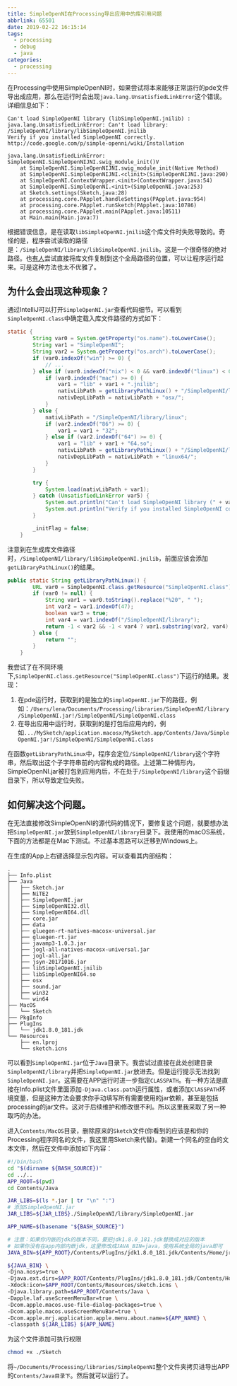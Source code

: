 ```yaml
---
title: SimpleOpenNI在Processing导出应用中的库引用问题
abbrlink: 65501
date: 2019-02-22 16:15:14
tags:
  - processing
  - debug
  - java
categories:
  - processing
---
```

在Processing中使用SimpleOpenNI时，如果尝试将本来能够正常运行的pde文件导出成应用，那么在运行时会出现`java.lang.UnsatisfiedLinkError`这个错误。详细信息如下：

```text
Can't load SimpleOpenNI library (libSimpleOpenNI.jnilib) : java.lang.UnsatisfiedLinkError: Can't load library: /SimpleOpenNI/library/libSimpleOpenNI.jnilib
Verify if you installed SimpleOpenNI correctly.
http://code.google.com/p/simple-openni/wiki/Installation

java.lang.UnsatisfiedLinkError: SimpleOpenNI.SimpleOpenNIJNI.swig_module_init()V
	at SimpleOpenNI.SimpleOpenNIJNI.swig_module_init(Native Method)
	at SimpleOpenNI.SimpleOpenNIJNI.<clinit>(SimpleOpenNIJNI.java:290)
	at SimpleOpenNI.ContextWrapper.<init>(ContextWrapper.java:54)
	at SimpleOpenNI.SimpleOpenNI.<init>(SimpleOpenNI.java:253)
	at Sketch.settings(Sketch.java:28)
	at processing.core.PApplet.handleSettings(PApplet.java:954)
	at processing.core.PApplet.runSketch(PApplet.java:10786)
	at processing.core.PApplet.main(PApplet.java:10511)
	at Main.main(Main.java:7)
```

根据错误信息，是在读取`libSimpleOpenNI.jnilib`这个库文件时失败导致的。奇怪的是，程序尝试读取的路径是：`/SimpleOpenNI/library/libSimpleOpenNI.jnilib`。这是一个很奇怪的绝对路径。也[有人](https://forum.processing.org/two/discussion/1253/has-anyone-successfully-exported-a-processing-app-using-simple-openni-on-mac-os-x)尝试直接将库文件复制到这个全局路径的位置，可以让程序运行起来。可是这种方法也太不优雅了。

## 为什么会出现这种现象？

通过IntelliJ可以打开`SimpleOpenNI.jar`查看代码细节。可以看到`SimpleOpenNI.class`中确定载入库文件路径的方式如下：

```java
static {
        String var0 = System.getProperty("os.name").toLowerCase();
        String var1 = "SimpleOpenNI";
        String var2 = System.getProperty("os.arch").toLowerCase();
        if (var0.indexOf("win") >= 0) {
            // ...
        } else if (var0.indexOf("nix") < 0 && var0.indexOf("linux") < 0) {
            if (var0.indexOf("mac") >= 0) {
                var1 = "lib" + var1 + ".jnilib";
                nativLibPath = getLibraryPathLinux() + "/SimpleOpenNI/library/";
                nativDepLibPath = nativLibPath + "osx/";
            }
        } else {
            nativLibPath = "/SimpleOpenNI/library/linux";
            if (var2.indexOf("86") >= 0) {
                var1 = var1 + "32";
            } else if (var2.indexOf("64") >= 0) {
                var1 = "lib" + var1 + "64.so";
                nativLibPath = getLibraryPathLinux() + "/SimpleOpenNI/library/";
                nativDepLibPath = nativLibPath + "linux64/";
            }
        }

        try {
            System.load(nativLibPath + var1);
        } catch (UnsatisfiedLinkError var5) {
            System.out.println("Can't load SimpleOpenNI library (" + var1 + ") : " + var5);
            System.out.println("Verify if you installed SimpleOpenNI correctly.\nhttp://code.google.com/p/simple-openni/wiki/Installation");
        }

        _initFlag = false;
    }
```

注意到在生成库文件路径时，`/SimpleOpenNI/library/libSimpleOpenNI.jnilib`，前面应该会添加`getLibraryPathLinux()`的结果。

```java
public static String getLibraryPathLinux() {
        URL var0 = SimpleOpenNI.class.getResource("SimpleOpenNI.class");
        if (var0 != null) {
            String var1 = var0.toString().replace("%20", " ");
            int var2 = var1.indexOf(47);
            boolean var3 = true;
            int var4 = var1.indexOf("/SimpleOpenNI/library");
            return -1 < var2 && -1 < var4 ? var1.substring(var2, var4) : "";
        } else {
            return "";
        }
    }
```

我尝试了在不同环境下,`SimpleOpenNI.class.getResource("SimpleOpenNI.class")`下运行的结果。发现：

1. 在pde运行时，获取到的是独立的`SimpleOpenNI.jar`下的路径，例如：`/Users/lena/Documents/Processing/libraries/SimpleOpenNI/library/SimpleOpenNI.jar!/SimpleOpenNI/SimpleOpenNI.class`
2. 在导出应用中运行时，获取到的是打包后应用内的，例如`.../MySketch/application.macosx/MySketch.app/Contents/Java/SimpleOpenNI.jar!/SimpleOpenNI/SimpleOpenNI.class`

在函数`getLibraryPathLinux`中，程序会定位`/SimpleOpenNI/library`这个字符串，然后取出这个子字符串前的内容构成的路径。上述第二种情形内，SimpleOpenNI.jar被打包到应用内后，不在处于`/SimpleOpenNI/library`这个前缀目录下，所以导致定位失败。

## 如何解决这个问题。

在无法直接修改SimpleOpenNI的源代码的情况下，要修复这个问题，就要想办法把`SimpleOpenNI.jar`放到`SimpleOpenNI/library`目录下。我使用的macOS系统，下面的方法都是在Mac下测试。不过基本思路可以迁移到Windows上。

在生成的App上右键选择显示包内容。可以查看其内部结构：

```text
.
├── Info.plist
├── Java
│   ├── Sketch.jar
│   ├── NiTE2
│   ├── SimpleOpenNI.jar
│   ├── SimpleOpenNI32.dll
│   ├── SimpleOpenNI64.dll
│   ├── core.jar
│   ├── data
│   ├── gluegen-rt-natives-macosx-universal.jar
│   ├── gluegen-rt.jar
│   ├── javamp3-1.0.3.jar
│   ├── jogl-all-natives-macosx-universal.jar
│   ├── jogl-all.jar
│   ├── jsyn-20171016.jar
│   ├── libSimpleOpenNI.jnilib
│   ├── libSimpleOpenNI64.so
│   ├── osx
│   ├── sound.jar
│   ├── win32
│   └── win64
├── MacOS
│   └── Sketch
├── PkgInfo
├── PlugIns
│   └── jdk1.8.0_181.jdk
└── Resources
    ├── en.lproj
    └── sketch.icns
```

可以看到`SimpleOpenNI.jar`位于`Java`目录下。我尝试过直接在此处创建目录`SimpleOpenNI/library`并把`SimpleOpenNI.jar`放进去。但是运行提示无法找到`SimpleOpenNI.jar`。这需要在APP运行时进一步指定`CLASSPATH`。有一种方法是直接在Info.plist文件里面添加`-Djava.class.path`运行属性，或者添加`ClASSPATH`环境变量，但是这种方法会要求你手动填写所有需要使用的jar依赖，甚至是包括processing的jar文件。这对于后续维护和修改很不利。所以这里我采取了另一种取巧的办法。

进入`Contents/MacOS`目录，删除原来的`Sketch`文件(你看到的应该是和你的Processing程序同名的文件，我这里用Sketch来代替)。新建一个同名的空白的文本文件，然后在文件中添加如下内容：

```bash
#!/bin/bash
cd "$(dirname ${BASH_SOURCE})"
cd ../..
APP_ROOT=$(pwd)
cd Contents/Java

JAR_LIBS=$(ls *.jar | tr "\n" ":")
# 添加SimpleOpenNI.jar
JAR_LIBS=${JAR_LIBS}./SimpleOpenNI/library/SimpleOpenNI.jar

APP_NAME=$(basename "${BASH_SOURCE}")

# 注意：如果你内嵌的jdk的版本不同，要把jdk1.8.0_181.jdk替换成对应的版本
# 如果你没有在app内部内嵌jdk，这里修改成JAVA_BIN=java，使用系统全局的java即可
JAVA_BIN=${APP_ROOT}/Contents/PlugIns/jdk1.8.0_181.jdk/Contents/Home/jre/bin/java

${JAVA_BIN} \
-Djna.nosys=true \
-Djava.ext.dirs=$APP_ROOT/Contents/PlugIns/jdk1.8.0_181.jdk/Contents/Home/jre/lib/ext \
-Xdock:icon=$APP_ROOT/Contents/Resources/sketch.icns \
-Djava.library.path=$APP_ROOT/Contents/Java \
-Dapple.laf.useScreenMenuBar=true \
-Dcom.apple.macos.use-file-dialog-packages=true \
-Dcom.apple.macos.useScreenMenuBar=true \
-Dcom.apple.mrj.application.apple.menu.about.name=${APP_NAME} \
-classpath ${JAR_LIBS} ${APP_NAME}
```

为这个文件添加可执行权限

```bash
chmod +x ./Sketch
```

将`~/Documents/Processing/libraries/SimpleOpenNI`整个文件夹拷贝进导出APP的`Contents/Java目录下`。然后就可以运行了。
